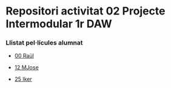 # Repositori activitat 02 Projecte Intermodular 1r DAW

### Llistat pel·lícules alumnat
- [00 Raül](https://www.imdb.com/title/tt0780504/)
- [12 MJose](https://mjosebh.github.io)

- [25 Iker](https://ikeralaest.github.io)